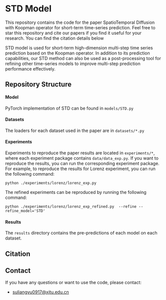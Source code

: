 # STD Model

This repository contains the code for the paper SpatioTemporal Diffusion with Koopman operator for short-term time-series prediction. Feel free to star this repository and cite our papers if you find it useful for your research. You can find the citation details below

STD model is used for short-term high-dimension multi-step time series prediction based on the Koopman operator. In addition to its prediction capabilities, our STD method can also be used as a post-processing tool for refining other time-series models to improve multi-step prediction performance effectively.

<!-- ![N-BEATS Architecture](nbeats.png) -->

## Repository Structure

#### Model
PyTorch implementation of STD can be found in `models/STD.py`

#### Datasets
The loaders for each dataset used in the paper are in `datasets/*.py`

#### Experiments
Experiments to reproduce the paper results are located in `experiments/*`, 
where each experiment package contains `data/data_exp.py`. If you want to reproduce the results, 
you can run the corresponding experiment package. For example, to reproduce the results for Lorenz experiment, 
you can run the following command:

`python ./experiments/lorenz/lorenz_exp.py`

The refined experiments can be reproduced by running the following command:

`python ./experiments/lorenz/lorenz_exp_refined.py  --refine --refine_model='STD'`
#### Results
The `results` directory contains the pre-predictions of each model on each dataset.
## Citation

## Contact
If you have any questions or want to use the code, please contact:
- suliangyu0917@xjtu.edu.cn

